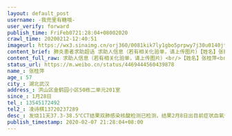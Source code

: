 ```yaml
---
layout: default_post
username: -我兜里有糖哦-
user_verify: forward
publish_time: FriFeb0721:28:04+08002020
crawl_time: 20200212-12:40:51
imageurl: https://wx3.sinaimg.cn/orj360/0081kik7ly1gbo5prpwy7j30u0140jte.jpg,https://wx3.sinaimg.cn/orj360/0081kik7ly1gbo5ps9xohj30u0140q4p.jpg,https://wx3.sinaimg.cn/orj360/0081kik7ly1gbo5pskltyj31400u00uo.jpg,https://wx1.sinaimg.cn/orj360/0081kik7ly1gbo5pstct7j31400u0abk.jpg,https://wx4.sinaimg.cn/orj360/0081kik7ly1gbo5pte6vzj30sj1ep148.jpg
content_brief: 肺炎患者求助超话 求助人信息（若有相关化验单，请上传图片）【姓名】张桂萍【年龄】57【所在城市】湖北武汉【所在小区、社区】洪山区金鹤园小区50栋二单元201室【患病时间】1月28日【联系方式】13545172492【其他紧急联系人】凌诗棋  13720237289【病情描述】    发烧 : 11天       37.3 ...全文
content_full_raw: 求助人信息（若有相关化验单，请上传图片）<br/>【姓名】张桂萍<br/>【年龄】57<br/>【所在城市】湖北武汉<br/>【所在小区、社区】洪山区金鹤园小区50栋二单元201室<br/>【患病时间】1月28日<br/>【联系方式】13545172492<br/>【其他紧急联系人】凌诗棋13720237289<br/>【病情描述】<br/>发烧:11天37.3-38.5℃<br/>CT结果：双肺感染<br/>核酸检测：已检测，结果2月8日出<br/>目前症状：血氧值只有83%；高烧持续不退；咳嗽频繁，有痰；呼吸严重困难，喘不上气，夜晚失眠；浑身乏力，体虚，没有一点精神；伴有严重腹泻症状；<br/><br/>今天下午医生诊断后，说我妈妈的情况非常危险，病重，需尽快入院治疗，由于我妈妈的血氧值只有83%，正常的是95%，若不及时住院治疗，会出现窒息、昏迷等现象，情况非常危机。但由于九医院没有床位可以安排，让我们上报社区，来联系住院事宜，向社区反应之后，社区说今天晚了，报不上去，负责上报的人都走了，明天再看能不能报上去，而且也不能保证排到床位，就让我们回家等通知。目前我妈妈的情况十分危机，我们打各种求救电话，都是让我们等核酸检测结果出来和上报社区，由社区统一安排。我现在十分担心，怕在等待过程中我妈妈的症状再出现恶化。恳请大家帮帮忙，先给我妈妈联系到住院的地方，安排住院，避免病情再次恶化。万分感谢🙏🙏🙏🙏
status_url: https://m.weibo.cn/status/4469444560439878
name_: 张桂萍
age_: 57
city_: 湖北武汉
address_: 洪山区金鹤园小区50栋二单元201室
since_: 1月28日
tel_: 13545172492
tel2_: 凌诗棋13720237289
desc_: 发烧11天37.3-38.5℃CT结果双肺感染核酸检测已检测，结果2月8日出目前症状血氧值只有83%；高烧持续不退；咳嗽频繁，有痰；呼吸严重困难，喘不上气，夜晚失眠；浑身乏力，体虚，没有一点精神；伴有严重腹泻症状；今天下午医生诊断后，说我妈妈的情况非常危险，病重，需尽快入院治疗，由于我妈妈的血氧值只有83%，正常的是95%，若不及时住院治疗，会出现窒息、昏迷等现象，情况非常危机。但由于九医院没有床位可以安排，让我们上报社区，来联系住院事宜，向社区反应之后，社区说今天晚了，报不上去，负责上报的人都走了，明天再看能不能报上去，而且也不能保证排到床位，就让我们回家等通知。目前我妈妈的情况十分危机，我们打各种求救电话，都是让我们等核酸检测结果出来和上报社区，由社区统一安排。我现在十分担心，怕在等待过程中我妈妈的症状再出现恶化。恳请大家帮帮忙，先给我妈妈联系到住院的地方，安排住院，避免病情再次恶化。万分感谢🙏🙏🙏🙏
publish_timestamp: 2020-02-07 21:28:04+08:00
---
```

